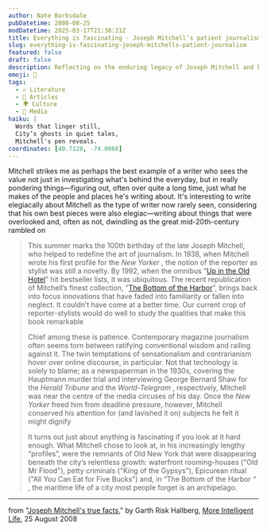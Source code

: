 ```yaml
---
author: Nate Barksdale
pubDatetime: 2008-08-25
modDatetime: 2025-03-17T21:38:21Z
title: Everything is fascinating - Joseph Mitchell’s patient journalism
slug: everything-is-fascinating-joseph-mitchells-patient-journalism
featured: false
draft: false
description: Reflecting on the enduring legacy of Joseph Mitchell and his unique approach to journalism.
emoji: 📜
tags:
  - ✍️ Literature
  - 📖 Articles
  - 🌍 Culture
  - 📰 Media
haiku: |
  Words that linger still,  
  City’s ghosts in quiet tales,  
  Mitchell's pen reveals.
coordinates: [40.7128, -74.0060]
---
```


Mitchell strikes me as perhaps the best example of a writer who sees the value not just in investigating what's behind the everyday, but in really pondering things—figuring out, often over quite a long time, just what he makes of the people and places he's writing about. It's interesting to write elegiacally about Mitchell as the type of writer now rarely seen, considering that his own best pieces were also elegiac—writing about things that were overlooked and, often as not, dwindling as the great mid-20th-century rambled on

> This summer marks the 100th birthday of the late Joseph Mitchell, who helped to redefine the art of journalism. In 1938, when Mitchell wrote his first profile for the _New Yorker_ , the notion of the reporter as stylist was still a novelty. By 1992, when the omnibus ”[Up in the Old Hotel](http://books.google.com/books?id=r6ZcAQAACAAJ&dq=Joseph+Mitchell&hl=en&sa=X&oi=book_result&resnum=1&ct=result&pgis=1)” hit bestseller lists, it was ubiquitous. The recent republication of Mitchell’s finest collection, ”[The Bottom of the Harbor](http://books.google.com/books?id=m4MMAAAAYAAJ&dq=inauthor:Joseph+inauthor:Mitchell&pgis=1)”, brings back into focus innovations that have faded into familiarity or fallen into neglect. It couldn’t have come at a better time. Our current crop of reporter-stylists would do well to study the qualities that make this book remarkable
>
> Chief among these is patience. Contemporary magazine journalism often seems torn between ratifying conventional wisdom and railing against it. The twin temptations of sensationalism and contrarianism hover over online discourse, in particular. Not that technology is solely to blame; as a newspaperman in the 1930s, covering the Hauptmann murder trial and interviewing George Bernard Shaw for the _Herald Tribune_ and the _World-Telegram_ , respectively, Mitchell was near the centre of the media circuses of his day. Once the _New Yorker_ freed him from deadline pressure, however, Mitchell conserved his attention for (and lavished it on) subjects he felt it might dignify
>
> It turns out just about anything is fascinating if you look at it hard enough. What Mitchell chose to look at, in his increasingly lengthy “profiles”, were the remnants of Old New York that were disappearing beneath the city’s relentless growth: waterfront rooming-houses ("Old Mr Flood"), petty criminals ("King of the Gypsys"), Epicurean ritual ("All You Can Eat for Five Bucks") and, in “The Bottom of the Harbor _“_ , the maritime life of a city most people forget is an archipelago.

---

from "[Joseph Mitchell's true facts](http://web.archive.org/web/20150919111601/http://moreintelligentlife.com/story/joseph-mitchell)," by Garth Risk Hallberg, [More Intelligent Life](http://www.moreintelligentlife.com/), 25 August 2008
